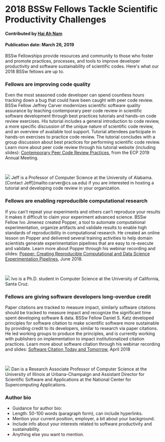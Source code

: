 # 2018 BSSw Fellows Tackle Scientific Productivity Challenges


#### Contributed by [Hai Ah Nam](https://github.com/PersonA "Person A GitHub Profile")

#### Publication date: March 26, 2019

BSSw Fellowships provide resources and community to those who foster and promote practices, processes, and tools to improve developer productivity and software sustainability of scientific codes. Here's what our 2018 BSSw fellows are up to.


### Fellows are improving code quality

Even the most seasoned code developer can spend countless hours tracking down a bug that could have been caught with peer code review. BSSw Fellow Jeffrey Carver modernizes scientific software quality assurance by teaching contemporary peer code review in scientific software development through best practices tutorials and hands-on code review exercises. His tutorial includes a general introduction to code review, a more specific discussion of the unique nature of scientific code review, and an overview of available tool support. Tutorial attendees participate in hands-on exercises to practice code review. The tutorial concludes with a group discussion about best practices for performing scientific code review. Learn more about peer code review through his tutorial website (including slides): [Contemporary Peer Code Review Practices](https://se4science.org/tutorials/ECP19/), from the ECP 2019 Annual Meeting. 
<p>&nbsp;</p>

<img src='https://github.com/betterscientificsoftware/images/raw/master/Fell_carver.jpg' class='logo' />
Jeff is a Professor of Computer Science at the University of Alabama. [Contact Jeff](mailto:carver@cs.ua.edu) if you are interested in hosting a tutorial and developing code review in your organization.


### Fellows are enabling reproducible computational research

If you can’t repeat your experiments and others can’t reproduce your results it makes it difficult to claim your experiment advanced science. BSSw Fellow Ivo Jimenez created Popper, a tool to automate computational experimentation, organize artifacts and validate results to enable high standards of reproducibility in computational research. He created an online lesson on Popper and delivered several training activities to help domain scientists generate experimentation pipelines that are easy to re-execute and validate. Learn more about Popper through his webinar recording and slides: [Popper: Creating Reproducible Computational and Data Science Experimentation Pipelines](https://ideas-productivity.org/events/hpc-best-practices-webinars/#webinar019), June 2018.
<p>&nbsp;</p>

<img src='https://github.com/betterscientificsoftware/images/raw/master/Fell_jiminez.jpg' class='logo' />
Ivo is a Ph.D. student in Computer Science at the University of California, Santa Cruz.  

### Fellows are giving software developers long-overdue credit

Paper citations are tracked to measure impact, similarly software citations should be tracked to measure impact and recognize the significant time spent developing software & data. BSSw Fellow Daniel S. Katz developed principles for software citation to make scientific software more sustainable by providing credit to its developers, similar to research via paper citations. He led working groups to produce the principles, and is currently working with publishers on implementation to impact institutionalized citation practices. Learn more about software citation through his webinar recording and slides: [Software Citation Today and Tomorrow](https://ideas-productivity.org/events/hpc-best-practices-webinars/#webinar017), April 2018
<p>&nbsp;</p>

<img src='https://github.com/betterscientificsoftware/images/raw/master/Fell_katz.jpg' class='logo' />
Dan is a Research Associate Professor of Computer Science at the University of Illinois at Urbana-Champaign and Assistant Director for Scientific Software and Applications at the National Center for Supercomputing Applications.  


### Author bio

- Guidance for author bio:
- Length: 50-100 words (paragraph form), can include hyperlinks.  
- Mention your current position, employer, a bit about your background. 
- Include info about your interests related to software productivity and sustainability.
- Anything else you want to mention.


<!---
Publish: Preview
Categories: reliability
Topics: testing
Tags: bssw-blog-article
Level: 2
Prerequisites: default
Aggregate: none
--->
